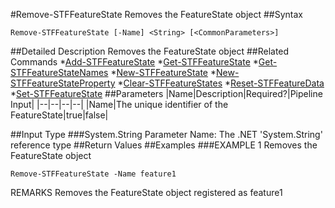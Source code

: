 #Remove-STFFeatureState
Removes the FeatureState object
##Syntax
```Remove-STFFeatureState [-Name] <String> [<CommonParameters>]
```
##Detailed Description
Removes the FeatureState object
##Related Commands
*[Add-STFFeatureState](Add-STFFeatureState)
*[Get-STFFeatureState](Get-STFFeatureState)
*[Get-STFFeatureStateNames](Get-STFFeatureStateNames)
*[New-STFFeatureState](New-STFFeatureState)
*[New-STFFeatureStateProperty](New-STFFeatureStateProperty)
*[Clear-STFFeatureStates](Clear-STFFeatureStates)
*[Reset-STFFeatureData](Reset-STFFeatureData)
*[Set-STFFeatureState](Set-STFFeatureState)
##Parameters
|Name|Description|Required?|Pipeline Input||--|--|--|--||Name|The unique identifier of the FeatureState|true|false|##Input Type
###System.String
Parameter Name: The .NET 'System.String' reference type
##Return Values
##Examples
###EXAMPLE 1 Removes the FeatureState object
```Remove-STFFeatureState -Name feature1
```
REMARKS
Removes the FeatureState object registered as feature1
